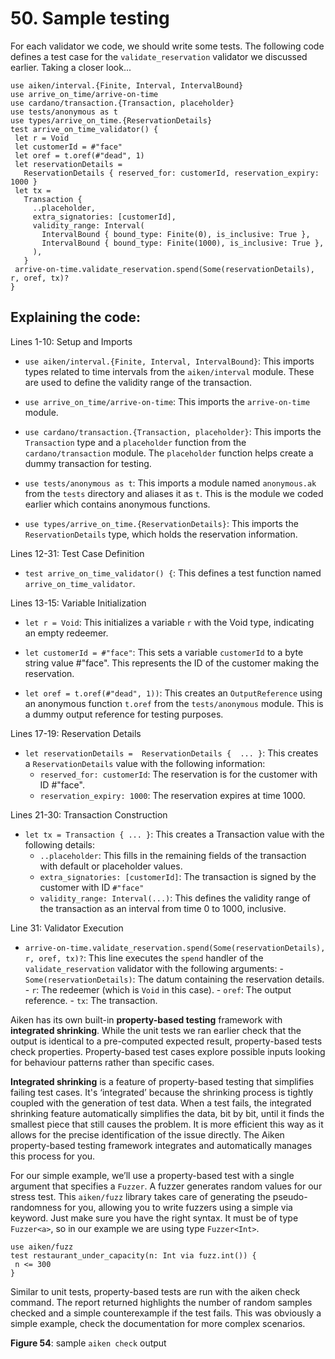 # 50. Sample testing 

For each validator we code, we should write some tests. The following code defines a test case for the ```validate_reservation``` validator we discussed earlier. Taking a closer look...

```aiken
use aiken/interval.{Finite, Interval, IntervalBound}
use arrive_on_time/arrive-on-time
use cardano/transaction.{Transaction, placeholder}
use tests/anonymous as t
use types/arrive_on_time.{ReservationDetails}
test arrive_on_time_validator() {
 let r = Void
 let customerId = #"face"
 let oref = t.oref(#"dead", 1)
 let reservationDetails =
   ReservationDetails { reserved_for: customerId, reservation_expiry: 1000 }
 let tx =
   Transaction {
     ..placeholder,
     extra_signatories: [customerId],
     validity_range: Interval(
       IntervalBound { bound_type: Finite(0), is_inclusive: True },
       IntervalBound { bound_type: Finite(1000), is_inclusive: True },
     ),
   }
 arrive-on-time.validate_reservation.spend(Some(reservationDetails), r, oref, tx)?
}
```

## Explaining the code:

Lines 1-10: Setup and Imports

- ```use aiken/interval.{Finite, Interval, IntervalBound}```: This imports types related to time intervals from the ```aiken/interval``` module. These are used to define the validity range of the transaction.

-  ```use arrive_on_time/arrive-on-time```: This imports the ```arrive-on-time``` module.

- ```use cardano/transaction.{Transaction, placeholder}```: This imports the ```Transaction``` type and a ```placeholder``` function from the ```cardano/transaction``` module. The ```placeholder``` function helps create a dummy transaction for testing.

- ```use tests/anonymous as t```: This imports a module named ```anonymous.ak``` from the ```tests``` directory and aliases it as ```t```. This is the module we coded earlier which contains anonymous functions.

- ```use types/arrive_on_time.{ReservationDetails}```: This imports the ```ReservationDetails``` type, which holds the reservation information.

Lines 12-31: Test Case Definition

- ```test arrive_on_time_validator() {```: This defines a test function named ```arrive_on_time_validator```.

Lines 13-15: Variable Initialization

- ```let r = Void```: This initializes a variable ```r``` with the Void type, indicating an empty redeemer.

- ```let customerId = #"face"```: This sets a variable ```customerId``` to a byte string value #"face". This represents the ID of the customer making the reservation.

- ```let oref = t.oref(#"dead", 1))```: This creates an ```OutputReference``` using an anonymous function ```t.oref``` from the ```tests/anonymous``` module. This is a dummy output reference for testing purposes.

Lines 17-19: Reservation Details

- ```let reservationDetails =  ReservationDetails {  ... }```: This creates a ```ReservationDetails``` value with the following information:
   - ```reserved_for: customerId```: The reservation is for the customer with ID #"face".
   - ```reservation_expiry: 1000```: The reservation expires at time 1000.

Lines 21-30: Transaction Construction

- ```let tx = Transaction { ... }```: This creates a Transaction value with the following details:
    - ```..placeholder```: This  fills in the remaining fields of the transaction with default or placeholder values.
    - ```extra_signatories: [customerId]```: The transaction is signed by the customer with ID ```#"face"```
    - ```validity_range: Interval(...)```: This defines the validity range of the transaction as an interval from time 0 to 1000, inclusive.

Line 31: Validator Execution

- ```arrive-on-time.validate_reservation.spend(Some(reservationDetails), r, oref, tx)?```: This line executes the ```spend``` handler of the ```validate_reservation``` validator with the following arguments:
      - ```Some(reservationDetails)```: The datum containing the reservation details.
      - ```r```: The redeemer (which is ```Void``` in this case).
      - ```oref```: The output reference.
      - ```tx```: The transaction.

Aiken has its own built-in **property-based testing** framework with **integrated shrinking**. While the unit tests we ran earlier check that the output is identical to a pre-computed expected result, property-based tests check properties. Property-based test cases explore possible inputs looking for behaviour patterns rather than specific cases.

**Integrated shrinking** is a feature of property-based testing that simplifies failing test cases. It's ‘integrated’ because the shrinking process is tightly coupled with the generation of test data. When a test fails, the integrated shrinking feature automatically simplifies the data, bit by bit, until it finds the smallest piece that still causes the problem. It is more efficient this way as it allows for the precise identification of the issue directly. The Aiken property-based testing framework integrates and automatically manages this process for you.

For our simple example, we’ll use a property-based test with a single argument that specifies a ```Fuzzer```. A fuzzer generates random values for our stress test. This ```aiken/fuzz``` library takes care of generating the pseudo-randomness for you, allowing you to write fuzzers using a simple via keyword. Just make sure you have the right syntax. It must be of type ```Fuzzer<a>```, so in our example we are using type ```Fuzzer<Int>```. 

```aiken
use aiken/fuzz
test restaurant_under_capacity(n: Int via fuzz.int()) {
 n <= 300
}
```
Similar to unit tests, property-based tests are run with the aiken check command. The report returned highlights the number of random samples checked and a simple counterexample if the test fails. This was obviously a simple example, check the documentation for more complex scenarios.

**Figure 54**: sample ```aiken check``` output 
